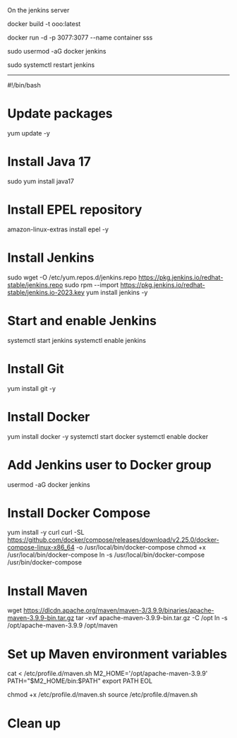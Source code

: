 On the jenkins server

docker build -t ooo:latest

docker run -d -p 3077:3077 --name container sss

sudo usermod -aG docker jenkins

sudo systemctl restart jenkins




----------------------------------------------------------------

#!/bin/bash

# Update packages
yum update -y

# Install Java 17
sudo yum install java17

# Install EPEL repository
amazon-linux-extras install epel -y

# Install Jenkins
sudo wget -O /etc/yum.repos.d/jenkins.repo https://pkg.jenkins.io/redhat-stable/jenkins.repo
sudo rpm --import https://pkg.jenkins.io/redhat-stable/jenkins.io-2023.key
yum install jenkins -y

# Start and enable Jenkins
systemctl start jenkins
systemctl enable jenkins

# Install Git
yum install git -y

# Install Docker
yum install docker -y
systemctl start docker
systemctl enable docker

# Add Jenkins user to Docker group
usermod -aG docker jenkins

# Install Docker Compose
yum install -y curl
curl -SL https://github.com/docker/compose/releases/download/v2.25.0/docker-compose-linux-x86_64 -o /usr/local/bin/docker-compose
chmod +x /usr/local/bin/docker-compose
ln -s /usr/local/bin/docker-compose /usr/bin/docker-compose

# Install Maven
wget https://dlcdn.apache.org/maven/maven-3/3.9.9/binaries/apache-maven-3.9.9-bin.tar.gz
tar -xvf apache-maven-3.9.9-bin.tar.gz -C /opt
ln -s /opt/apache-maven-3.9.9 /opt/maven

# Set up Maven environment variables
cat <<EOL > /etc/profile.d/maven.sh
M2_HOME='/opt/apache-maven-3.9.9'
PATH="\$M2_HOME/bin:\$PATH"
export PATH
EOL

chmod +x /etc/profile.d/maven.sh
source /etc/profile.d/maven.sh

# Clean up
